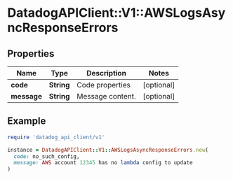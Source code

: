 # DatadogAPIClient::V1::AWSLogsAsyncResponseErrors

## Properties

| Name | Type | Description | Notes |
| ---- | ---- | ----------- | ----- |
| **code** | **String** | Code properties | [optional] |
| **message** | **String** | Message content. | [optional] |

## Example

```ruby
require 'datadog_api_client/v1'

instance = DatadogAPIClient::V1::AWSLogsAsyncResponseErrors.new(
  code: no_such_config,
  message: AWS account 12345 has no lambda config to update
)
```

